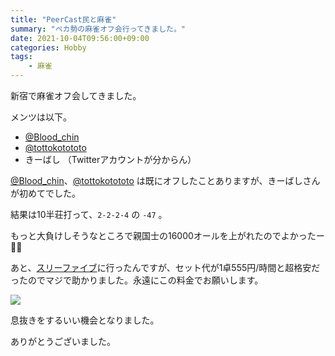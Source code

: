 ```yaml
---
title: "PeerCast民と麻雀"
summary: "ペカ勢の麻雀オフ会行ってきました。"
date: 2021-10-04T09:56:00+09:00
categories: Hobby
tags:
    - 麻雀
---
```


新宿で麻雀オフ会してきました。

メンツは以下。

- [@Blood_chin](https://twitter.com/Blood_chin)
- [@tottokotototo](https://twitter.com/tottokotototo)
- きーばし （Twitterアカウントが分からん）

[@Blood_chin](https://twitter.com/Blood_chin)、[@tottokotototo](https://twitter.com/tottokotototo) は既にオフしたことありますが、きーばしさんが初めてでした。

結果は10半荘打って、`2-2-2-4` の `-47` 。

もっと大負けしそうなところで親国士の16000オールを上がれたのでよかったー😮‍💨

あと、[スリーファイブ](https://3-5.jp/id/shinjuku/)に行ったんですが、セット代が1卓555円/時間と超格安だったのでマジで助かりました。永遠にこの料金でお願いします。

![](https://dsm01pap001files.storage.live.com/y4mQFD0XzaKh57lJ1OYcNq4tauaY-kqBHMa3TQ7F8fWVd_Z6BN83bw7ydZ86FSCp9Kuf3EdsUEYIbSynCGOE13XYfJQzYQocWpeiZNPOcj1ALzpdFC-1fl6Yg1JwMfqDnpmoavp3y2AAtSmCcsy2jiEPxzuiD4vEutz4diWMBOvdN0SqfM5YBHe0WiRA72NHK0k?encodeFailures=1&width=320&height=455)

息抜きをするいい機会となりました。

ありがとうございました。
